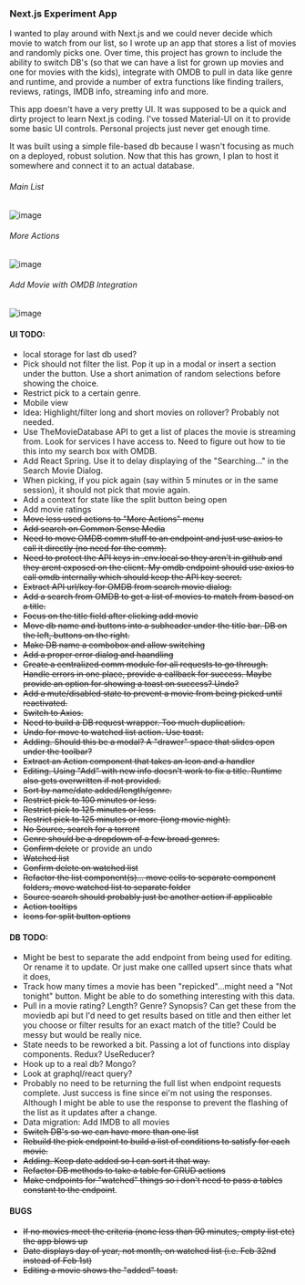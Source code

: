 ### Next.js Experiment App

I wanted to play around with Next.js and we could never decide which movie to watch from our list, so I wrote up an app that stores a list of movies and randomly picks one. Over time, this project has grown to include the ability to switch DB's (so that we can have a list for grown up movies and one for movies with the kids), integrate with OMDB to pull in data like genre and runtime, and provide a number of extra functions like finding trailers, reviews, ratings, IMDB info, streaming info and more. 

This app doesn't have a very pretty UI. It was supposed to be a quick and dirty project to learn Next.js coding. I've tossed Material-UI on it to provide some basic UI controls. Personal projects just never get enough time.

It was built using a simple file-based db because I wasn't focusing as much on a deployed, robust solution. Now that this has grown, I plan to host it somewhere and connect it to an actual database.


###### Main List
![image](https://user-images.githubusercontent.com/7939225/112165460-5fa5af00-8bb4-11eb-85ff-c56d42b93993.png)

###### More Actions
![image](https://user-images.githubusercontent.com/7939225/112165689-94196b00-8bb4-11eb-8d0d-9631d646ec0d.png)

###### Add Movie with OMDB Integration
![image](https://user-images.githubusercontent.com/7939225/112165877-c1feaf80-8bb4-11eb-991e-9f930dd53bfe.png)



#### UI TODO:

- local storage for last db used?
- Pick should not filter the list. Pop it up in a modal or insert a section under the button. Use a short animation of random selections before showing the choice.
- Restrict pick to a certain genre.
- Mobile view
- Idea: Highlight/filter long and short movies on rollover? Probably not needed.
- Use TheMovieDatabase API to get a list of places the movie is streaming from. Look for services I have access to. Need to figure out how to tie this into my search box with OMDB.
- Add React Spring. Use it to delay displaying of the "Searching..." in the Search Movie Dialog.
- When picking, if you pick again (say within 5 minutes or in the same session), it should not pick that movie again.
- Add a context for state like the split button being open
- Add movie ratings
- ~~Move less used actions to "More Actions" menu~~
- ~~Add search on Common Sense Media~~
- ~~Need to move OMDB comm stuff to an endpoint and just use axios to call it directly (no need for the comm).~~
- ~~Need to protect the API keys in .env.local so they aren't in github and they arent exposed on the client. My omdb endpoint should use axios to call omdb internally which should keep the API key secret.~~
- ~~Extract API url/key for OMDB from search movie dialog.~~
- ~~Add a search from OMDB to get a list of movies to match from based on a title.~~
- ~~Focus on the title field after clicking add movie~~
- ~~Move db name and buttons into a subheader under the title bar. DB on the left, buttons on the right.~~
- ~~Make DB name a combobox and allow switching~~
- ~~Add a proper error dialog and haandling~~
- ~~Create a centralized comm module for all requests to go through. Handle errors in one place, provide a callback for success. Maybe provide an option for showing a toast on success? Undo?~~
- ~~Add a mute/disabled state to prevent a movie from being picked until reactivated.~~
- ~~Switch to Axios.~~
- ~~Need to build a DB request wrapper. Too much duplication.~~
- ~~Undo for move to watched list action. Use toast.~~
- ~~Adding. Should this be a modal? A "drawer" space that slides open under the toolbar?~~
- ~~Extract an Action component that takes an Icon and a handler~~
- ~~Editing. Using "Add" with new info doesn't work to fix a title. Runtime also gets overwritten if not provided.~~
- ~~Sort by name/date added/length/genre.~~
- ~~Restrict pick to 100 minutes or less.~~
- ~~Restrict pick to 125 minutes or less.~~
- ~~Restrict pick to 125 minutes or more (long movie night).~~
- ~~No Source, search for a torrent~~
- ~~Genre should be a dropdown of a few broad genres.~~
- ~~Confirm delete~~ or provide an undo
- ~~Watched list~~
- ~~Confirm delete on watched list~~
- ~~Refactor the list component(s)... move cells to separate component folders, move watched list to separate folder~~
- ~~Source search should probably just be another action if applicable~~
- ~~Action tooltips~~
- ~~Icons for split button options~~

#### DB TODO:

- Might be best to separate the add endpoint from being used for editing. Or rename it to update. Or just make one callled upsert since thats what it does,
- Track how many times a movie has been "repicked"...might need a "Not tonight" button. Might be able to do something interesting with this data.
- Pull in a movie rating? Length? Genre? Synopsis? Can get these from the moviedb api but I'd need to get results based on title and then either let you choose or filter results for an exact match of the title? Could be messy but would be really nice.
- State needs to be reworked a bit. Passing a lot of functions into display components. Redux? UseReducer?
- Hook up to a real db? Mongo?
- Look at graphql/react query?
- Probably no need to be returning the full list when endpoint requests complete. Just success is fine since ei'm not using the responses. Although I might be able to use the response to prevent the flashing of the list as it updates after a change.
- Data migration: Add IMDB to all movies
- ~~Switch DB's so we can have more than one list~~
- ~~Rebuild the pick endpoint to build a list of conditions to satisfy for each movie.~~
- ~~Adding. Keep date added so I can sort it that way.~~
- ~~Refactor DB methods to take a table for CRUD actions~~
- ~~Make endpoints for "watched" things so i don't need to pass a tables constant to the endpoint~~.


#### BUGS

- ~~If no movies meet the criteria (none less than 90 minutes, empty list etc) the app blows up~~
- ~~Date displays day of year, not month, on watched list (i.e. Feb 32nd instead of Feb 1st)~~
- ~~Editing a movie shows the "added" toast.~~

